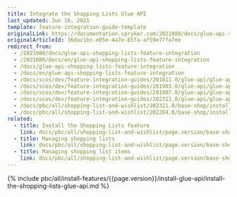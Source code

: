 ```yaml
---
title: Integrate the Shopping Lists Glue API
last_updated: Jun 16, 2021
template: feature-integration-guide-template
originalLink: https://documentation.spryker.com/2021080/docs/glue-api-shopping-lists-feature-integration
originalArticleId: 36dac1bc-e05e-4a7e-85fa-af59e77fa7ee
redirect_from:
  - /2021080/docs/glue-api-shopping-lists-feature-integration
  - /2021080/docs/en/glue-api-shopping-lists-feature-integration
  - /docs/glue-api-shopping-lists-feature-integration
  - /docs/en/glue-api-shopping-lists-feature-integration
  - /docs/scos/dev/feature-integration-guides/201811.0/glue-api/glue-api-shopping-lists-feature-integration.html
  - /docs/scos/dev/feature-integration-guides/201903.0/glue-api/glue-api-shopping-lists-feature-integration.html
  - /docs/scos/dev/feature-integration-guides/201907.0/glue-api/glue-api-shopping-lists-feature-integration.html
  - /docs/scos/dev/feature-integration-guides/202311.0/glue-api/glue-api-shopping-lists-feature-integration.html
  - /docs/pbc/all/shopping-list-and-wishlist/202311.0/base-shop/install-and-upgrade/install-the-shopping-lists-glue-api.html
  - /docs/pbc/all/shopping-list-and-wishlist/202204.0/base-shop/install-and-upgrade/install-glue-api/install-the-shopping-lists-glue-api.html
related:
  - title: Install the Shopping Lists feature
    link: docs/pbc/all/shopping-list-and-wishlist/page.version/base-shop/install-and-upgrade/install-features/install-the-shopping-lists-feature.html
  - title: Managing shopping lists
    link: docs/pbc/all/shopping-list-and-wishlist/page.version/base-shop/manage-using-glue-api/glue-api-manage-shopping-lists.html
  - title: Managing shopping list items
    link: docs/pbc/all/shopping-list-and-wishlist/page.version/base-shop/manage-using-glue-api/glue-api-manage-shopping-list-items.html
---
```


{% include pbc/all/install-features/{{page.version}}/install-glue-api/install-the-shopping-lists-glue-api.md %} <!-- To edit, see /_includes/pbc/all/install-features/202311.0/install-glue-api/install-the-shopping-lists-glue-api.md -->
